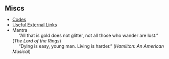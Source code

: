 <h1 id="miscs"></h1>

<h2 style="margin: 0px 0px 10px;">Miscs</h2>

- [Codes](./mycodes.html)
- [Useful External Links](./useful-links.html)
- Mantra  
     &ldquo;All that is gold does not glitter, not all those who wander are lost.&rdquo; (_The Lord of the Rings_)  
     &ldquo;Dying is easy, young man. Living is harder.&rdquo; (_Hamilton: An American Musical_)